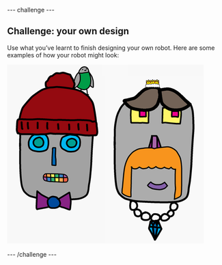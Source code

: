 \--- challenge \---

## Challenge: your own design

Use what you’ve learnt to finish designing your own robot. Here are some examples of how your robot might look:

![screenshot](images/robot-examples.png)

\--- /challenge \---